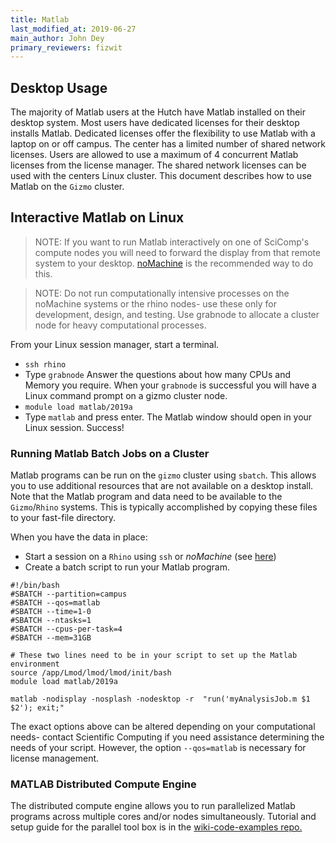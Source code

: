 ```yaml
---
title: Matlab
last_modified_at: 2019-06-27
main_author: John Dey
primary_reviewers: fizwit
---
```


## Desktop Usage

The majority of Matlab users at the Hutch have Matlab installed on their
desktop system. Most users have dedicated licenses for their desktop installs
Matlab. Dedicated licenses offer the flexibility to use Matlab with a laptop on
or off campus. The center has a limited number of shared network licenses.
Users are allowed to use a maximum of 4 concurrent Matlab licenses from the
license manager. The shared network licenses can be used with the centers Linux
cluster. This document describes how to use Matlab on the `Gizmo` cluster.

## Interactive Matlab on Linux

> NOTE: If you want to run Matlab interactively on one of SciComp's compute
> nodes you will need to forward the display from that remote system to your
> desktop.
> [noMachine](https://sciwiki.fredhutch.org/scicomputing/access_methods/#nomachine-nx-multi-os)
> is the recommended way to do this.

> NOTE: Do not run computationally intensive processes on the noMachine systems
> or the rhino nodes- use these only for development, design, and testing.  Use
> grabnode to allocate a cluster node for heavy computational processes.

From your Linux session manager, start a terminal.

  - `ssh rhino`
  - Type `grabnode` Answer the questions about how many CPUs and Memory you require. When your `grabnode` is successful you will have a Linux command prompt on a gizmo cluster node.
  - `module load matlab/2019a`
  - Type `matlab` and press enter.  The Matlab window should open in your Linux session. Success!

### Running Matlab Batch Jobs on a Cluster

Matlab programs can be run on the `gizmo` cluster using `sbatch`. This allows
you to use additional resources that are not available on a desktop install.
Note that the Matlab program and data need to be available to the
`Gizmo`/`Rhino` systems. This is typically accomplished by copying these files to your fast-file directory.

When you have the data in place:

  - Start a session on a `Rhino` using `ssh` or _noMachine_ (see
    [here](https://sciwiki.fredhutch.org/scicomputing/access_methods/))
  - Create a batch script to run your Matlab program.

```
#!/bin/bash
#SBATCH --partition=campus
#SBATCH --qos=matlab
#SBATCH --time=1-0
#SBATCH --ntasks=1
#SBATCH --cpus-per-task=4
#SBATCH --mem=31GB

# These two lines need to be in your script to set up the Matlab environment
source /app/Lmod/lmod/lmod/init/bash
module load matlab/2019a

matlab -nodisplay -nosplash -nodesktop -r  "run('myAnalysisJob.m $1 $2'); exit;"
```

The exact options above can be altered depending on your computational needs-
contact Scientific Computing if you need assistance determining the needs of
your script.  However, the option `--qos=matlab` is necessary for license
management.

### MATLAB Distributed Compute Engine

The distributed compute engine allows you to run parallelized Matlab programs
across multiple cores and/or nodes simultaneously. Tutorial and setup guide for
the parallel tool box is in the [wiki-code-examples
repo.](https://github.com/FredHutch/wiki-code-examples/tree/master/MATLAB)


